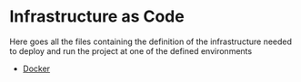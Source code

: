 # Infrastructure as Code

Here goes all the files containing the definition of the infrastructure needed to deploy and run the project at one of the defined environments

- [Docker](../iac/docker)